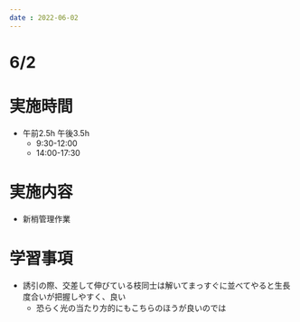 ```yaml
---
date : 2022-06-02
---
```


# 6/2

# 実施時間
- 午前2.5h 午後3.5h
    - 9:30-12:00
    - 14:00-17:30

# 実施内容
- 新梢管理作業

# 学習事項
- 誘引の際、交差して伸びている枝同士は解いてまっすぐに並べてやると生長度合いが把握しやすく、良い
    - 恐らく光の当たり方的にもこちらのほうが良いのでは
